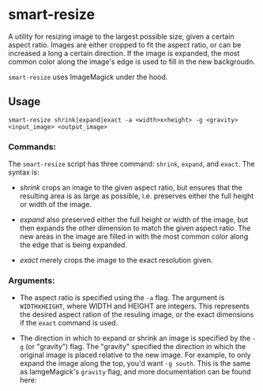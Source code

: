 # smart-resize

A utility for resizing image to the largest possible size, given a certain aspect ratio. Images are either cropped to fit the aspect ratio, or can be increased a long a certain direction. If the image is expanded, the most common color along the image's edge is used to fill in the new backgroudn. 

`smart-resize` uses ImageMagick under the hood. 

## Usage

```
smart-resize shrink|expand|exact -a <width>x<height> -g <gravity> <input_image> <output_image> 
```

### Commands:

The `smart-resize` script has three command: `shrink`, `expand`, and `exact`. The syntax is:

* *shrink* crops an image to the given aspect ratio, but ensures that the resulting area is as large as possible, i.e. preserves either the full height or width of the image. 

* *expand* also preserved either the full height or width of the image, but then expands the other dimension to match the given aspect ratio. The new areas in the image are filled in with the most common color along the edge that is being expanded. 

* *exact* merely crops the image to the exact resolution given. 

### Arguments: 

* The aspect ratio is specified using the `-a` flag. The argument is `WIDTH`x`HEIGHT`, where WIDTH and HEIGHT are integers. This represents the desired aspect ration of the resuling image, or the exact dimensions if the `exact` command is used. 

* The direction in which to expand or shrink an image is specified by the `-g` (or "gravity") flag. The "gravity" specified the direction in which the original image is placed relative to the new image. For example, to only expand the image along the top, you'd want `-g south`. This is the same as IamgeMagick's `gravity` flag, and more documentation can be found here: 
